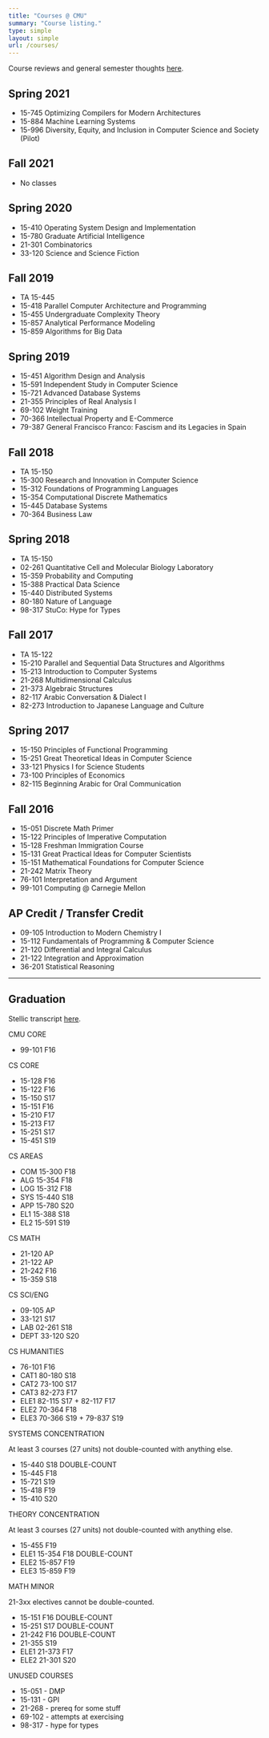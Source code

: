 ```yaml
---
title: "Courses @ CMU"
summary: "Course listing."
type: simple
layout: simple
url: /courses/
---
```


Course reviews and general semester thoughts [here](/courses/reviews/).

## Spring 2021

- 15-745 Optimizing Compilers for Modern Architectures
- 15-884 Machine Learning Systems
- 15-996 Diversity, Equity, and Inclusion in Computer Science and Society (Pilot)

## Fall 2021

- No classes

## Spring 2020

- 15-410 Operating System Design and Implementation
- 15-780 Graduate Artificial Intelligence
- 21-301 Combinatorics
- 33-120 Science and Science Fiction

## Fall 2019

- TA 15-445
- 15-418 Parallel Computer Architecture and Programming
- 15-455 Undergraduate Complexity Theory
- 15-857 Analytical Performance Modeling
- 15-859 Algorithms for Big Data

## Spring 2019

- 15-451 Algorithm Design and Analysis
- 15-591 Independent Study in Computer Science
- 15-721 Advanced Database Systems
- 21-355 Principles of Real Analysis I
- 69-102 Weight Training
- 70-366 Intellectual Property and E-Commerce
- 79-387 General Francisco Franco: Fascism and its Legacies in Spain

## Fall 2018

- TA 15-150
- 15-300 Research and Innovation in Computer Science
- 15-312 Foundations of Programming Languages
- 15-354 Computational Discrete Mathematics
- 15-445 Database Systems
- 70-364 Business Law

## Spring 2018

- TA 15-150
- 02-261 Quantitative Cell and Molecular Biology Laboratory
- 15-359 Probability and Computing
- 15-388 Practical Data Science
- 15-440 Distributed Systems
- 80-180 Nature of Language
- 98-317 StuCo: Hype for Types

## Fall 2017

- TA 15-122
- 15-210 Parallel and Sequential Data Structures and Algorithms
- 15-213 Introduction to Computer Systems
- 21-268 Multidimensional Calculus
- 21-373 Algebraic Structures
- 82-117 Arabic Conversation & Dialect I
- 82-273 Introduction to Japanese Language and Culture

## Spring 2017

- 15-150 Principles of Functional Programming
- 15-251 Great Theoretical Ideas in Computer Science
- 33-121 Physics I for Science Students
- 73-100 Principles of Economics
- 82-115 Beginning Arabic for Oral Communication

## Fall 2016

- 15-051 Discrete Math Primer
- 15-122 Principles of Imperative Computation
- 15-128 Freshman Immigration Course
- 15-131 Great Practical Ideas for Computer Scientists
- 15-151 Mathematical Foundations for Computer Science
- 21-242 Matrix Theory
- 76-101 Interpretation and Argument
- 99-101 Computing @ Carnegie Mellon 

## AP Credit / Transfer Credit

- 09-105 Introduction to Modern Chemistry I
- 15-112 Fundamentals of Programming & Computer Science
- 21-120 Differential and Integral Calculus
- 21-122 Integration and Approximation
- 36-201 Statistical Reasoning

---

## Graduation

Stellic transcript [here](/include/courses/wanshenl_transcript_bscs.pdf).

CMU CORE

- 99-101 F16

CS CORE

- 15-128 F16
- 15-122 F16
- 15-150 S17
- 15-151 F16
- 15-210 F17
- 15-213 F17
- 15-251 S17
- 15-451 S19

CS AREAS

- COM 15-300 F18
- ALG 15-354 F18
- LOG 15-312 F18
- SYS 15-440 S18
- APP 15-780 S20
- EL1 15-388 S18
- EL2 15-591 S19

CS MATH

- 21-120 AP
- 21-122 AP
- 21-242 F16
- 15-359 S18

CS SCI/ENG

- 09-105 AP
- 33-121 S17
- LAB 02-261 S18
- DEPT 33-120 S20

CS HUMANITIES

- 76-101 F16
- CAT1 80-180 S18
- CAT2 73-100 S17
- CAT3 82-273 F17
- ELE1 82-115 S17 + 82-117 F17
- ELE2 70-364 F18
- ELE3 70-366 S19 + 79-837 S19

SYSTEMS CONCENTRATION

At least 3 courses (27 units) not double-counted with anything else.

- 15-440 S18 DOUBLE-COUNT
- 15-445 F18
- 15-721 S19
- 15-418 F19
- 15-410 S20

THEORY CONCENTRATION

At least 3 courses (27 units) not double-counted with anything else.

- 15-455 F19
- ELE1 15-354 F18 DOUBLE-COUNT
- ELE2 15-857 F19
- ELE3 15-859 F19

MATH MINOR

21-3xx electives cannot be double-counted.

- 15-151 F16 DOUBLE-COUNT
- 15-251 S17 DOUBLE-COUNT
- 21-242 F16 DOUBLE-COUNT
- 21-355 S19
- ELE1 21-373 F17
- ELE2 21-301 S20

UNUSED COURSES

- 15-051 - DMP
- 15-131 - GPI
- 21-268 - prereq for some stuff
- 69-102 - attempts at exercising
- 98-317 - hype for types

